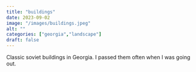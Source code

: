 ```yaml
---
title: "buildings"
date: 2023-09-02
image: "/images/buildings.jpeg"
alt: ""
categories: ["georgia","landscape"]
draft: false
---
```


Classic soviet buildings in Georgia. I passed them often when I was going out. 

